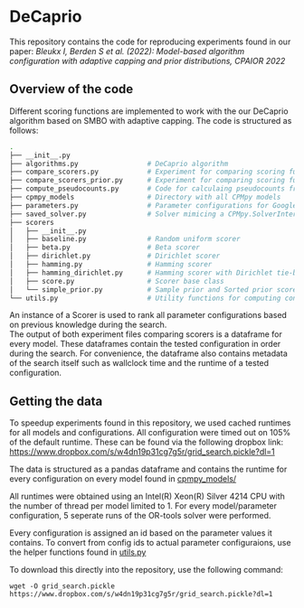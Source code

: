 # DeCaprio
This repository contains the code for reproducing experiments found in our paper:
*Bleukx I, Berden S et al. (2022): Model-based algorithm configuration with adaptive capping and prior distributions, CPAIOR 2022*

## Overview of the code
Different scoring functions are implemented to work with the our DeCaprio algorithm based on SMBO with adaptive capping.
The code is structured as follows:

```bash
.
├── __init__.py                 
├── algorithms.py                 # DeCaprio algorithm
├── compare_scorers.py            # Experiment for comparing scoring function without prior
├── compare_scorers_prior.py      # Experiment for comparing scoring functions with prior
├── compute_pseudocounts.py       # Code for calculaing pseudocounts from grid search data
├── cpmpy_models                  # Directory with all CPMpy models
├── parameters.py                 # Parameter configurations for Google's OR-tools solver
├── saved_solver.py               # Solver mimicing a CPMpy.SolverInterface
├── scorers       
│   ├── __init__.py
│   ├── baseline.py               # Random uniform scorer
│   ├── beta.py                   # Beta scorer 
│   ├── dirichlet.py              # Dirichlet scorer
│   ├── hamming.py                # Hamming scorer  
│   ├── hamming_dirichlet.py      # Hamming scorer with Dirichlet tie-breaking
│   ├── score.py                  # Scorer base class
│   └── simple_prior.py           # Sample prior and Sorted prior scorers
└── utils.py                      # Utility functions for computing config ids
```

An instance of a Scorer is used to rank all parameter configurations based on previous knowledge during the search. <br>
The output of both experiment files comparing scorers is a dataframe for every model. These dataframes contain the tested configuration in order during the search. For convenience, the dataframe also contains metadata of the search itself such as wallclock time and the runtime of a tested configuration.


## Getting the data
To speedup experiments found in this repository, we used cached runtimes for all models and configurations.
All configuration were timed out on 105% of the default runtime.
These can be found via the following dropbox link: https://www.dropbox.com/s/w4dn19p31cg7g5r/grid_search.pickle?dl=1

The data is structured as a pandas dataframe and contains the runtime for every configuration on every model found in [cpmpy_models/](/cpmpy_models)

All runtimes were obtained using an Intel(R) Xeon(R) Silver 4214 CPU with the number of thread per model limited to 1.
For every model/parameter configuration, 5 seperate runs of the OR-tools solver were performed.

Every configuration is assigned an id based on the parameter values it contains. To convert from config ids to actual parameter configuraions, use the helper functions found in [utils.py](/utils.py)


To download this directly into the repository, use the following command:
```console
wget -O grid_search.pickle https://www.dropbox.com/s/w4dn19p31cg7g5r/grid_search.pickle?dl=1
```
